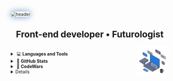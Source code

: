 <!-- <table align="center">
  <tr>
    <td> -->
<img 
    src="https://capsule-render.vercel.app/api?type=waving&height=155&color=0:0D47A1,100:1976D2&text=Viacheslav%20Zykov&textBg=false&reversal=false&fontAlignY=38&descAlign=100&descAlignY=100&animation=twinkling&fontColor=fff&fontSize=43"
    alt="header"
    style="border-radius: 14px; box-shadow: 0 0 20px rgba(13, 71, 161, 0.6);"
  />
      <h1 align="center"> Front-end developer • Futurologist </h1>
<!--       </td>
  </tr> -->
</table>
<picture>
    <source media="(prefers-color-scheme: dark)" srcset="assets/laptop-dblue-js-edited.gif">
    <img align="right" width="20%" src="assets/laptop-dblue-js-edited.gif">
</picture>
</br>

<details>
   <summary>
  &nbsp;💻  <strong>Languages and Tools</strong>
  </summary>
  </br>
  
[![C](https://skillicons.dev/icons?i=c)](https://developer.mozilla.org/en-US/docs/Web/c)&nbsp;
[![C++](https://skillicons.dev/icons?i=cpp)](https://developer.mozilla.org/en-US/docs/Web/cplusplus)&nbsp;
[![CSS3](https://skillicons.dev/icons?i=css)](https://developer.mozilla.org/en-US/docs/Web/css3)&nbsp;
[![Figma](https://skillicons.dev/icons?i=figma)](https://developer.mozilla.org/en-US/docs/Web/figma)&nbsp;
[![Git](https://skillicons.dev/icons?i=git)](https://developer.mozilla.org/en-US/docs/Web/git)&nbsp;
[![HTML5](https://skillicons.dev/icons?i=html)](https://developer.mozilla.org/en-US/docs/Web/html5)&nbsp;
[![JavaScript](https://skillicons.dev/icons?i=js)](https://developer.mozilla.org/en-US/docs/Web/javascript)&nbsp;
[![Linux](https://skillicons.dev/icons?i=linux)](https://developer.mozilla.org/en-US/docs/Web/linux)&nbsp;
[![MATLAB](https://skillicons.dev/icons?i=matlab)](https://developer.mozilla.org/en-US/docs/Web/matlab)&nbsp; 
[![MongoDB](https://skillicons.dev/icons?i=mongodb)](https://developer.mozilla.org/en-US/docs/Web/mongodb)&nbsp;
[![MySQL](https://skillicons.dev/icons?i=mysql)](https://developer.mozilla.org/en-US/docs/Web/mysql)&nbsp;
[![Node.js](https://skillicons.dev/icons?i=nodejs)](https://developer.mozilla.org/en-US/docs/Web/nodejs)&nbsp;
[![Photoshop](https://skillicons.dev/icons?i=photoshop)](https://developer.mozilla.org/en-US/docs/Web/photoshop)&nbsp;
[![Postman](https://skillicons.dev/icons?i=postman)](https://developer.mozilla.org/en-US/docs/Web/postman)&nbsp;
[![Python](https://skillicons.dev/icons?i=py)](https://developer.mozilla.org/en-US/docs/Web/python)&nbsp;
[![React](https://skillicons.dev/icons?i=react)](https://developer.mozilla.org/en-US/docs/Web/react)&nbsp;
[![TypeScript](https://skillicons.dev/icons?i=ts)](https://developer.mozilla.org/en-US/docs/Web/typescript)&nbsp;

<p align="left">
  <a href="https://developer.mozilla.org/en-US/docs/Web/c" target="_blank"><img src="https://skillicons.dev/icons?i=c" alt="C" width="50" height="50"/></a>&nbsp;&nbsp;
  <a href="https://developer.mozilla.org/en-US/docs/Web/cplusplus" target="_blank"><img src="https://skillicons.dev/icons?i=cpp" alt="C++" width="50" height="50"/></a>&nbsp;&nbsp;
  <a href="https://developer.mozilla.org/en-US/docs/Web/css3" target="_blank"><img src="https://skillicons.dev/icons?i=css" alt="CSS3" width="50" height="50"/></a>&nbsp;&nbsp;
  <a href="https://developer.mozilla.org/en-US/docs/Web/html5" target="_blank"><img src="https://skillicons.dev/icons?i=html" alt="HTML5" width="50" height="50"/></a>&nbsp;&nbsp;
  <a href="https://developer.mozilla.org/en-US/docs/Web/javascript" target="_blank"><img src="https://skillicons.dev/icons?i=js" alt="JavaScript" width="50" height="50"/></a>
</p>

<p align="left">
  <a href="https://developer.mozilla.org/en-US/docs/Web/python" target="_blank" rel="noreferrer"><img src="https://skillicons.dev/icons?i=py" alt="Python" width="50" height="50"/></a>&nbsp;&nbsp;
  <a href="https://developer.mozilla.org/en-US/docs/Web/react" target="_blank" rel="noreferrer"><img src="https://skillicons.dev/icons?i=react" alt="React" width="50" height="50"/></a>&nbsp;&nbsp;
  <a href="https://developer.mozilla.org/en-US/docs/Web/typescript" target="_blank" rel="noreferrer"><img src="https://skillicons.dev/icons?i=ts" alt="TypeScript" width="50" height="50"/></a>&nbsp;&nbsp;
  <a href="https://developer.mozilla.org/en-US/docs/Web/nodejs" target="_blank" rel="noreferrer"><img src="https://skillicons.dev/icons?i=nodejs" alt="Node.js" width="50" height="50"/></a>&nbsp;&nbsp;
  <a href="https://developer.mozilla.org/en-US/docs/Web/git" target="_blank" rel="noreferrer"><img src="https://skillicons.dev/icons?i=git" alt="Git" width="50" height="50"/></a>
</p>

<p align="left">
  <a href="https://developer.mozilla.org/en-US/docs/Web/mongodb" target="_blank"><img src="https://skillicons.dev/icons?i=mongodb" alt="MongoDB" width="50" height="50"/></a>&nbsp;&nbsp;
  <a href="https://developer.mozilla.org/en-US/docs/Web/mysql" target="_blank"><img src="https://skillicons.dev/icons?i=mysql" alt="MySQL" width="50" height="50"/></a>&nbsp;&nbsp;
  <a href="https://developer.mozilla.org/en-US/docs/Web/figma" target="_blank"><img src="https://skillicons.dev/icons?i=figma" alt="Figma" width="50" height="50"/></a>&nbsp;&nbsp;
  <a href="https://developer.mozilla.org/en-US/docs/Web/photoshop" target="_blank"><img src="https://skillicons.dev/icons?i=photoshop" alt="Photoshop" width="50" height="50"/></a>&nbsp;&nbsp;
  <a href="https://developer.mozilla.org/en-US/docs/Web/postman" target="_blank"><img src="https://skillicons.dev/icons?i=postman" alt="Postman" width="50" height="50"/></a>
</p>

<p align="left">
  <a href="https://developer.mozilla.org/en-US/docs/Web/linux" target="_blank"><img src="https://skillicons.dev/icons?i=linux" alt="Linux" width="50" height="50"/></a>
</p>

<!-- 🧠 Languages -->
<p align="left">
  <a href="https://developer.mozilla.org/en-US/docs/Web/c" target="_blank" rel="noreferrer"><img src="https://skillicons.dev/icons?i=c" alt="C" width="50" height="50"/></a>&nbsp;&nbsp;
  <a href="https://developer.mozilla.org/en-US/docs/Web/cplusplus" target="_blank" rel="noreferrer"><img src="https://skillicons.dev/icons?i=cpp" alt="C++" width="50" height="50"/></a>&nbsp;&nbsp;
  <a href="https://developer.mozilla.org/en-US/docs/Web/python" target="_blank" rel="noreferrer"><img src="https://skillicons.dev/icons?i=py" alt="Python" width="50" height="50"/></a>
</p>

<!-- 🎨 Frontend -->
<p align="left">
  <a href="https://developer.mozilla.org/en-US/docs/Web/html5" target="_blank" rel="noreferrer"><img src="https://skillicons.dev/icons?i=html" alt="HTML5" width="50" height="50"/></a>&nbsp;&nbsp;
  <a href="https://developer.mozilla.org/en-US/docs/Web/css3" target="_blank" rel="noreferrer"><img src="https://skillicons.dev/icons?i=css" alt="CSS3" width="50" height="50"/></a>&nbsp;&nbsp;
  <a href="https://developer.mozilla.org/en-US/docs/Web/javascript" target="_blank" rel="noreferrer"><img src="https://skillicons.dev/icons?i=js" alt="JavaScript" width="50" height="50"/></a>&nbsp;&nbsp;
  <a href="https://www.typescriptlang.org/" target="_blank" rel="noreferrer"><img src="https://skillicons.dev/icons?i=ts" alt="TypeScript" width="50" height="50"/></a>&nbsp;&nbsp;
  <a href="https://react.dev/" target="_blank" rel="noreferrer"><img src="https://skillicons.dev/icons?i=react" alt="React" width="50" height="50"/></a>&nbsp;&nbsp;
  <a href="https://vitejs.dev/" target="_blank" rel="noreferrer"><img src="https://skillicons.dev/icons?i=vite" alt="Vite" width="50" height="50"/></a>
</p>

<!-- ⚙️ Backend -->
<p align="left">
  <a href="https://nodejs.org/" target="_blank" rel="noreferrer"><img src="https://skillicons.dev/icons?i=nodejs" alt="Node.js" width="50" height="50"/></a>&nbsp;&nbsp;
  <a href="https://expressjs.com/" target="_blank" rel="noreferrer"><img src="https://skillicons.dev/icons?i=express" alt="Express" width="50" height="50"/></a>&nbsp;&nbsp;
  <a href="https://www.mongodb.com/" target="_blank" rel="noreferrer"><img src="https://skillicons.dev/icons?i=mongodb" alt="MongoDB" width="50" height="50"/></a>&nbsp;&nbsp;
  <a href="https://www.mysql.com/" target="_blank" rel="noreferrer"><img src="https://skillicons.dev/icons?i=mysql" alt="MySQL" width="50" height="50"/></a>
</p>

<!-- 🧰 Tools -->
<p align="left">
  <a href="https://git-scm.com/" target="_blank" rel="noreferrer"><img src="https://skillicons.dev/icons?i=git" alt="Git" width="50" height="50"/></a>&nbsp;&nbsp;
  <a href="https://www.postman.com/" target="_blank" rel="noreferrer"><img src="https://skillicons.dev/icons?i=postman" alt="Postman" width="50" height="50"/></a>&nbsp;&nbsp;
  <a href="https://www.figma.com/" target="_blank" rel="noreferrer"><img src="https://skillicons.dev/icons?i=figma" alt="Figma" width="50" height="50"/></a>&nbsp;&nbsp;
  <a href="https://www.adobe.com/products/photoshop.html" target="_blank" rel="noreferrer"><img src="https://skillicons.dev/icons?i=photoshop" alt="Photoshop" width="50" height="50"/></a>
</p>

<!-- 💻 OS -->
<p align="left">
  <a href="https://www.kernel.org/" target="_blank" rel="noreferrer"><img src="https://skillicons.dev/icons?i=linux" alt="Linux" width="50" height="50"/></a>
</p>


<p>
        <a href="https://developer.mozilla.org/en-US/docs/Web/JavaScript" target="_blank" rel="noreferrer"><img src="https://raw.githubusercontent.com/danielcranney/readme-generator/main/public/icons/skills/javascript-colored.svg" alt="JavaScript" title="JavaScript" width="36" height="36" /></a>&nbsp;&nbsp;
        <a href="https://www.typescriptlang.org/" target="_blank" rel="noreferrer"><img src="https://raw.githubusercontent.com/danielcranney/readme-generator/main/public/icons/skills/typescript-colored.svg" width="36" height="36" alt="TypeScript" /></a>&nbsp;&nbsp;
        <a href="https://code.visualstudio.com/" target="_blank" rel="noreferrer"><img src="https://raw.githubusercontent.com/danielcranney/readme-generator/main/public/icons/skills/visualstudiocode-colored.svg" alt="VS Code" title="VS Code" width="36" height="36" /></a>&nbsp;&nbsp;
        <a href="https://reactjs.org/" target="_blank" rel="noreferrer"><img src="https://raw.githubusercontent.com/danielcranney/readme-generator/main/public/icons/skills/react-colored.svg" alt="React" title="React" width="36" height="36" /></a>&nbsp;&nbsp;
        <a href="https://developer.mozilla.org/en-US/docs/Glossary/HTML5" target="_blank" rel="noreferrer"><img src="https://raw.githubusercontent.com/danielcranney/readme-generator/main/public/icons/skills/html5-colored.svg" alt="HTML5" title="HTML5" width="36" height="36" /></a>&nbsp;&nbsp;
        <a href="https://www.w3.org/TR/CSS/#css" target="_blank" rel="noreferrer"><img src="https://raw.githubusercontent.com/danielcranney/readme-generator/main/public/icons/skills/css3-colored.svg" alt="CSS3" title="CSS3" width="36" height="36" /></a>&nbsp;&nbsp;
        <a href="https://tailwindcss.com/" target="_blank" rel="noreferrer"><img src="https://raw.githubusercontent.com/danielcranney/readme-generator/main/public/icons/skills/tailwindcss-colored.svg" width="36" height="36" alt="TailwindCSS" /></a>&nbsp;&nbsp;
        <a href="https://vitejs.dev/" target="_blank" rel="noreferrer"><img src="https://raw.githubusercontent.com/danielcranney/readme-generator/main/public/icons/skills/vite-colored.svg" alt="Vite" title="Vite" width="36" height="36" /></a>&nbsp;&nbsp;
    </p>
<p>
        <a href="https://developer.mozilla.org/en-US/docs/Web/JavaScript" target="_blank" rel="noreferrer"><img src="https://skillicons.dev/icons?i=git" alt="JavaScript" title="JavaScript" width="36" height="36" /></a>&nbsp;&nbsp;
        <a href="https://www.typescriptlang.org/" target="_blank" rel="noreferrer"><img src="https://raw.githubusercontent.com/danielcranney/readme-generator/main/public/icons/skills/typescript-colored.svg" width="36" height="36" alt="TypeScript" /></a>&nbsp;&nbsp;
        <a href="https://code.visualstudio.com/" target="_blank" rel="noreferrer"><img src="https://raw.githubusercontent.com/danielcranney/readme-generator/main/public/icons/skills/visualstudiocode-colored.svg" alt="VS Code" title="VS Code" width="36" height="36" /></a>&nbsp;&nbsp;
        <a href="https://reactjs.org/" target="_blank" rel="noreferrer"><img src="https://raw.githubusercontent.com/danielcranney/readme-generator/main/public/icons/skills/react-colored.svg" alt="React" title="React" width="36" height="36" /></a>&nbsp;&nbsp;
        <a href="https://developer.mozilla.org/en-US/docs/Glossary/HTML5" target="_blank" rel="noreferrer"><img src="https://raw.githubusercontent.com/danielcranney/readme-generator/main/public/icons/skills/html5-colored.svg" alt="HTML5" title="HTML5" width="36" height="36" /></a>&nbsp;&nbsp;
        <a href="https://www.w3.org/TR/CSS/#css" target="_blank" rel="noreferrer"><img src="https://raw.githubusercontent.com/danielcranney/readme-generator/main/public/icons/skills/css3-colored.svg" alt="CSS3" title="CSS3" width="36" height="36" /></a>&nbsp;&nbsp;
        <a href="https://tailwindcss.com/" target="_blank" rel="noreferrer"><img src="https://raw.githubusercontent.com/danielcranney/readme-generator/main/public/icons/skills/tailwindcss-colored.svg" width="36" height="36" alt="TailwindCSS" /></a>&nbsp;&nbsp;
        <a href="https://vitejs.dev/" target="_blank" rel="noreferrer"><img src="https://raw.githubusercontent.com/danielcranney/readme-generator/main/public/icons/skills/vite-colored.svg" alt="Vite" title="Vite" width="36" height="36" /></a>&nbsp;&nbsp;
    </p>

</details>

<details>
  <summary>
&nbsp;🔎  <strong>GitHub Stats</strong>
  </summary>
  </br>
<p align="left">
    <img alt="Total Contributions" src="https://github-readme-stats.vercel.app/api?username=ZViacheslavV&count_private=true&show_icons=true&hide_title=false&hide_rank=true&hide=prs,issues,stars&count_private=true&theme=transparent&hide_border=false" 
        height="170"
        />
  <img 
       src="https://github-readme-stats.vercel.app/api/top-langs/?username=ZViacheslavV&layout=compact&hide_border=true&theme=transparent"
       height="170"
  />
</p>
<p align='left'>
<a href="https://github.com/ZViacheslavV?tab=repositories"><img heigth='120' alt="Badge" src="https://img.shields.io/badge/dynamic/json?url=https://api.github.com/users/ZViacheslavV&query=$.public_repos&label=Public%20Repos&style=for-the-badge&logo=github&color=blue"></a>
<a href="https://github.com/ZViacheslavV?tab=repositories"><img heigth='60' alt="Badge" src="https://komarev.com/ghpvc/?username=ZViacheslavV&color=blue&style=for-the-badge&logo=github"></a>
     </p> 
</details>

<details>
   <summary>
  &nbsp;🧊  <strong>CodeWars</strong>
  </summary>
</br>
<div align="left">
<a href="https://www.codewars.com/users/ZViacheslavV"><img src="https://www.codewars.com/users/ZViacheslavV/badges/large" height='30'/>
</div>
</details>

<details>
  <summary>
&nbsp;🌐  <strong>Contacts</strong>
  </summary>
</br>
  <p align="left">
<a href="https://github.com/ZViacheslavV" target="blank"><img align="center" src="https://raw.githubusercontent.com/rahuldkjain/github-profile-readme-generator/master/src/images/icons/Social/github.svg" alt="gitname" height="30" width="40" /></a>
<a href="https://www.linkedin.com/in/viacheslav-zykov/" target="blank"><img align="center" src="https://raw.githubusercontent.com/rahuldkjain/github-profile-readme-generator/master/src/images/icons/Social/linked-in-alt.svg" alt="inname" height="30" width="40" /></a>
</p>
</details>


